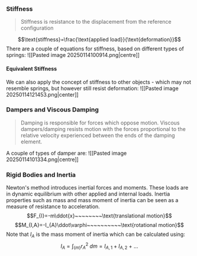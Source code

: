 ### Stiffness

> Stiffness is resistance to the displacement from the reference configuration

$$\text{stiffness}=\frac{\text{applied load}}{\text{deformation}}$$
There are a couple of equations for stiffness, based on different types of springs:
![[Pasted image 20250114100914.png|centre]]
#### Equivalent Stiffness
We can also apply the concept of stiffness to other objects - which may not resemble springs, but however still resist deformation:
![[Pasted image 20250114121453.png|center]]
### Dampers and Viscous Damping

> Damping is responsible for forces which oppose motion. Viscous dampers/damping resists motion with the forces proportional to the relative velocity experienced between the ends of the damping element.

A couple of types of damper are:
![[Pasted image 20250114101334.png|centre]]
### Rigid Bodies and Inertia
Newton's method introduces inertial forces and moments. These loads are in dynamic equilibrium with other applied and internal loads. Inertia properties such as mass and mass moment of inertia can be seen as a measure of resistance to acceleration.
$$F_{I}=-m\ddot{x}~~~~~~~~\text{translational motion}$$
$$M_{I,A}=-I_{A}\ddot\varphi~~~~~~~~~~\text{rotational motion}$$
Note that $I_{A}$ is the mass moment of inertia which can be calculated using:
$$I_{A}=\int_{(m)} r^{2}_{A}~dm=I_{A,1}+I_{A,2}~+~ ...$$

